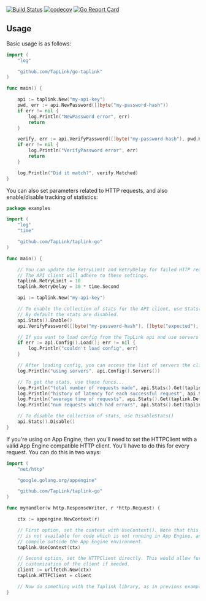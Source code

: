 [![Build Status](https://semaphoreci.com/api/v1/brad/taplink-go/branches/master/shields_badge.svg)](https://semaphoreci.com/brad/taplink-go)
[![codecov](https://codecov.io/gh/bradberger/taplink-go/branch/master/graph/badge.svg)](https://codecov.io/gh/bradberger/taplink-go)
[![Go Report Card](https://goreportcard.com/badge/github.com/bradberger/taplink-go)](https://goreportcard.com/report/github.com/bradberger/taplink-go)
## Usage

Basic usage is as follows:

```go
import (
    "log"

    "github.com/TapLink/go-taplink"
)

func main() {

    api := taplink.New("my-api-key")
    pwd, err := api.NewPassword([]byte("my-password-hash"))
    if err != nil {
        log.Println("NewPassword error", err)
        return
    }

    verify, err := api.VerifyPassword([]byte("my-password-hash"), pwd.Hash, pwd.VersionID)
    if err != nil {
        log.Println("VerifyPassword error", err)
        return
    }

    log.Println("Did it match?", verify.Matched)
}
```

You can also set parameters related to HTTP requests, and also enable/disable
tracking of statistics:

```go
package examples

import (
	"log"
	"time"

	"github.com/TapLink/taplink-go"
)

func main() {

	// You can update the RetryLimit and RetryDelay for failed HTTP requests, too.
	// The API client will adhere to these settings.
	taplink.RetryLimit = 10
	taplink.RetryDelay = 30 * time.Second

	api := taplink.New("my-api-key")

	// To enable the collection of stats for the API client, use Stats().Enable()
	// By default the stats are disabled.
	api.Stats().Enable()
	api.VerifyPassword([]byte("my-password-hash"), []byte("expected"), 0)

	// If you want to load config from the TapLink api and use servers other than the the taplink.DefaultHost, then load config
	if err := api.Config().Load(); err != nil {
		log.Println("couldn't load config", err)
	}

	// After loading config, you can access the list of servers the client can connect to with Config().Servers
	log.Println("using servers", api.Config().Servers())

	// To get the stats, use these funcs...
	log.Println("total number of requests made", api.Stats().Get(taplink.DefaultHost).Requests())
	log.Println("history of latency for each successful request", api.Stats().Get(taplink.DefaultHost).Latency())
	log.Println("average time of requests", api.Stats().Get(taplink.DefaultHost).Latency().Avg())
	log.Println("num requests which had errors", api.Stats().Get(taplink.DefaultHost).Errors())

	// To disable the collection of stats, use DisableStats()
	api.Stats().Disable()
}
```

If you're using on App Engine, then you'll need to set the HTTPClient with a valid
App Engine compatible HTTP client. You'll have to do this for every request.
You can do this in two ways:

```go
import (
    "net/http"

    "google.golang.org/appengine"

    "github.com/TapLink/taplink-go"
)

func myHandler(w http.ResponseWriter, r *http.Request) {

    ctx := appengine.NewContext(r)

    // First option, set the context with UseContext(). Note that this function
    // is not available for code which is not running in App Engine, and won't
    // compile outside the App Engine environment.
    taplink.UseContext(ctx)

    // Second option, set the HTTPClient directly. This would allow further
    // customization of the client if needed.
    client := urlfetch.New(ctx)
    taplink.HTTPClient = client

    // Now do something with the Taplink library, as in previous examples...
}

```
